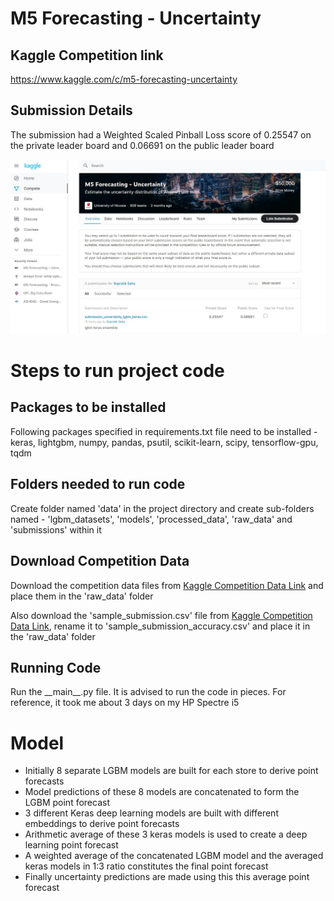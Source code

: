 # M5 Forecasting - Uncertainty

## Kaggle Competition link

https://www.kaggle.com/c/m5-forecasting-uncertainty

## Submission Details

The submission had a Weighted Scaled Pinball Loss score of 0.25547 on the private leader board 
and 0.06691 on the public leader board

![My Submission](images/kaggle_submission_score.jpg)

# Steps to run project code

## Packages to be installed

Following packages specified in requirements.txt file need to be installed - 
keras, 
lightgbm, 
numpy, 
pandas, 
psutil, 
scikit-learn, 
scipy, 
tensorflow-gpu, 
tqdm

## Folders needed to run code

Create folder named 'data' in the project directory 
and create sub-folders named - 'lgbm_datasets', 'models', 'processed_data', 'raw_data' and 'submissions' within it

## Download Competition Data

Download the competition data files from [Kaggle Competition Data Link](https://www.kaggle.com/c/m5-forecasting-uncertainty/data) and place them in the 'raw_data' folder

Also download the 'sample_submission.csv' file from [Kaggle Competition Data Link](https://www.kaggle.com/c/m5-forecasting-accuracy/data),
rename it to 'sample_submission_accuracy.csv' and place it in the 'raw_data' folder

## Running Code

Run the \_\_main__.py file. It is advised to run the code in pieces. For reference, it took me about 3 days on my HP Spectre i5

# Model

- Initially 8 separate LGBM models are built for each store to derive point forecasts
- Model predictions of these 8 models are concatenated to form the LGBM point forecast
- 3 different Keras deep learning models are built with different embeddings to derive point forecasts
- Arithmetic average of these 3 keras models is used to create a deep learning point forecast
- A weighted average of the concatenated LGBM model and the averaged keras models in 1:3 ratio constitutes the final point forecast
- Finally uncertainty predictions are made using this this average point forecast